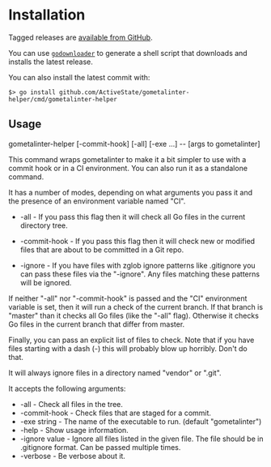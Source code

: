 # Installation

Tagged releases are [available from
GitHub](https://github.com/ActiveState/gometalinter-helper/releases).

You can use [`godownloader`](https://github.com/goreleaser/godownloader) to
generate a shell script that downloads and installs the latest release.

You can also install the latest commit with:

```
$> go install github.com/ActiveState/gometalinter-helper/cmd/gometalinter-helper
```

## Usage

gometalinter-helper [-commit-hook] [-all] [-exe ...] -- [args to gometalinter]

This command wraps gometalinter to make it a bit simpler to use with a
commit hook or in a CI environment. You can also run it as a standalone
command.

It has a number of modes, depending on what arguments you pass it and the
presence of an environment variable named "CI".

* -all - If you pass this flag then it will check all Go files in the
  current directory tree.

* -commit-hook - If you pass this flag then it will check new or modified
  files that are about to be committed in a Git repo.

* -ignore - If you have files with zglob ignore patterns like .gitignore you
  can pass these files via the "-ignore". Any files matching these patterns
  will be ignored.

If neither "-all" nor "-commit-hook" is passed and the "CI" environment
variable is set, then it will run a check of the current branch. If that
branch is "master" than it checks all Go files (like the "-all"
flag). Otherwise it checks Go files in the current branch that differ from
master.

Finally, you can pass an explicit list of files to check. Note that if you
have files starting with a dash (-) this will probably blow up
horribly. Don't do that.

It will always ignore files in a directory named "vendor" or ".git".

It accepts the following arguments:

* -all - Check all files in the tree.
* -commit-hook - Check files that are staged for a commit.
* -exe string - The name of the executable to run. (default "gometalinter")
* -help - Show usage information.
* -ignore value - Ignore all files listed in the given file. The file should
  be in .gitignore format. Can be passed multiple times.
* -verbose - Be verbose about it.
